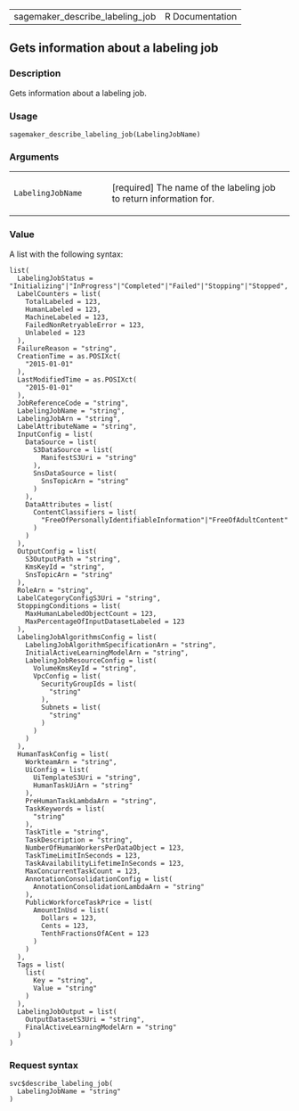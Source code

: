 <table style="width: 100%;">
<tbody>
<tr class="odd">
<td>sagemaker_describe_labeling_job</td>
<td style="text-align: right;">R Documentation</td>
</tr>
</tbody>
</table>

## Gets information about a labeling job

### Description

Gets information about a labeling job.

### Usage

    sagemaker_describe_labeling_job(LabelingJobName)

### Arguments

<table>
<colgroup>
<col style="width: 35%" />
<col style="width: 65%" />
</colgroup>
<tbody>
<tr class="odd">
<td><code
id="sagemaker_describe_labeling_job_:_LabelingJobName">LabelingJobName</code></td>
<td><p>[required] The name of the labeling job to return information
for.</p></td>
</tr>
</tbody>
</table>

### Value

A list with the following syntax:

    list(
      LabelingJobStatus = "Initializing"|"InProgress"|"Completed"|"Failed"|"Stopping"|"Stopped",
      LabelCounters = list(
        TotalLabeled = 123,
        HumanLabeled = 123,
        MachineLabeled = 123,
        FailedNonRetryableError = 123,
        Unlabeled = 123
      ),
      FailureReason = "string",
      CreationTime = as.POSIXct(
        "2015-01-01"
      ),
      LastModifiedTime = as.POSIXct(
        "2015-01-01"
      ),
      JobReferenceCode = "string",
      LabelingJobName = "string",
      LabelingJobArn = "string",
      LabelAttributeName = "string",
      InputConfig = list(
        DataSource = list(
          S3DataSource = list(
            ManifestS3Uri = "string"
          ),
          SnsDataSource = list(
            SnsTopicArn = "string"
          )
        ),
        DataAttributes = list(
          ContentClassifiers = list(
            "FreeOfPersonallyIdentifiableInformation"|"FreeOfAdultContent"
          )
        )
      ),
      OutputConfig = list(
        S3OutputPath = "string",
        KmsKeyId = "string",
        SnsTopicArn = "string"
      ),
      RoleArn = "string",
      LabelCategoryConfigS3Uri = "string",
      StoppingConditions = list(
        MaxHumanLabeledObjectCount = 123,
        MaxPercentageOfInputDatasetLabeled = 123
      ),
      LabelingJobAlgorithmsConfig = list(
        LabelingJobAlgorithmSpecificationArn = "string",
        InitialActiveLearningModelArn = "string",
        LabelingJobResourceConfig = list(
          VolumeKmsKeyId = "string",
          VpcConfig = list(
            SecurityGroupIds = list(
              "string"
            ),
            Subnets = list(
              "string"
            )
          )
        )
      ),
      HumanTaskConfig = list(
        WorkteamArn = "string",
        UiConfig = list(
          UiTemplateS3Uri = "string",
          HumanTaskUiArn = "string"
        ),
        PreHumanTaskLambdaArn = "string",
        TaskKeywords = list(
          "string"
        ),
        TaskTitle = "string",
        TaskDescription = "string",
        NumberOfHumanWorkersPerDataObject = 123,
        TaskTimeLimitInSeconds = 123,
        TaskAvailabilityLifetimeInSeconds = 123,
        MaxConcurrentTaskCount = 123,
        AnnotationConsolidationConfig = list(
          AnnotationConsolidationLambdaArn = "string"
        ),
        PublicWorkforceTaskPrice = list(
          AmountInUsd = list(
            Dollars = 123,
            Cents = 123,
            TenthFractionsOfACent = 123
          )
        )
      ),
      Tags = list(
        list(
          Key = "string",
          Value = "string"
        )
      ),
      LabelingJobOutput = list(
        OutputDatasetS3Uri = "string",
        FinalActiveLearningModelArn = "string"
      )
    )

### Request syntax

    svc$describe_labeling_job(
      LabelingJobName = "string"
    )
